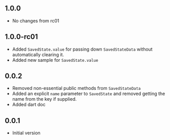 ## 1.0.0
* No changes from rc01

## 1.0.0-rc01
* Added `SavedState.value` for passing down `SavedStateData` without automatically clearing it.
* Added new sample for `SavedState.value`

## 0.0.2
* Removed non-essential public methods from `SavedStateData`
* Added an explicit `name` parameter to `SavedState` and removed getting the name from the key if supplied.
* Added dart doc

## 0.0.1

* Initial version

